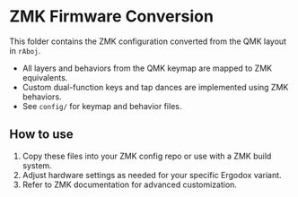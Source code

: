 # ZMK Firmware Conversion

This folder contains the ZMK configuration converted from the QMK layout in `rAboj`.

- All layers and behaviors from the QMK keymap are mapped to ZMK equivalents.
- Custom dual-function keys and tap dances are implemented using ZMK behaviors.
- See `config/` for keymap and behavior files.

## How to use
1. Copy these files into your ZMK config repo or use with a ZMK build system.
2. Adjust hardware settings as needed for your specific Ergodox variant.
3. Refer to ZMK documentation for advanced customization.
